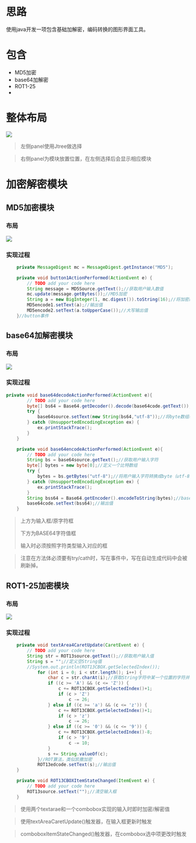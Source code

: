# 思路
使用java开发一项包含基础加解密，编码转换的图形界面工具。

# 包含
- MD5加密
- base64加解密
- ROT1-25
- 

# 整体布局
![](开发img\index.png)
>左侧panel使用Jtree做选择

>右侧panel为模块放置位置，在左侧选择后会显示相应模块

# 加密解密模块
## MD5加密模块
### 布局
![](开发img\MD5K.png)

### 实现过程
```java
    private MessageDigest mc = MessageDigest.getInstance("MD5");

    private void button1ActionPerformed(ActionEvent e) {
        // TODO add your code here
        String message = MD5Source.getText();//获取用户输入数值
        mc.update(message.getBytes());//MD5加密
        String a = new BigInteger(1, mc.digest()).toString(16);//将加密的byte形式的值转换成String方便输出
        MD5encode1.setText(a);//输出值
        MD5encode2.setText(a.toUpperCase());//大写输出值
    }//button事件
```

## base64加解密模块
### 布局
![](开发img\base64K.png)

### 实现过程
```java
private void base64decodeActionPerformed(ActionEvent e){
        // TODO add your code here
        byte[] bs64 = Base64.getDecoder().decode(base64code.getText());//获取用户输入字符通过base64加密，输出byte数组型值
        try {
            base64source.setText(new String(bs64,"utf-8"));//将byte数组转换成String输出
        } catch (UnsupportedEncodingException ex) {
            ex.printStackTrace();
        }
    }

    private void base64encodeActionPerformed(ActionEvent e){
        // TODO add your code here
        String bs = base64source.getText();//获取用户输入字符
        byte[] bytes = new byte[0];//定义一个比特数组
        try {
            bytes = bs.getBytes("utf-8");//将用户输入字符转换成byte（utf-8编码）
        } catch (UnsupportedEncodingException ex) {
            ex.printStackTrace();
        }
        String bss64 = Base64.getEncoder().encodeToString(bytes);//base64加密
        base64code.setText(bss64);//输出值
    }
```
>上方为输入框/原字符框
>
>下方为BASE64字符值框
>
>输入时必须按照字符类型输入对应的框

>注意在方法体必须要有try/cath时，写在事件中，写在自动生成代码中会被刷新掉。

## ROT1-25加密模块
### 布局
![](开发img\base64K.png)

### 实现过程
```java
    private void textArea4CaretUpdate(CaretEvent e) {
        // TODO add your code here
        String str = ROT13source.getText();//获取用户输入值
        String s = "";//定义空String值
        //System.out.println(ROT13CBOX.getSelectedIndex());
            for (int i = 0; i < str.length(); i++) {
                char c = str.charAt(i);//获取String字符中某一个位置的字符并赋值给c
                if ((c >= 'A') && (c <= 'Z')) {
                    c += ROT13CBOX.getSelectedIndex()+1;
                    if (c > 'Z')
                        c -= 26;
                } else if ((c >= 'a') && (c <= 'z')) {
                    c += ROT13CBOX.getSelectedIndex()+1;
                    if (c > 'z')
                        c -= 26;
                } else if ((c >= '0') && (c <= '9')) {
                    c += ROT13CBOX.getSelectedIndex()-8;
                    if (c > '9')
                        c -= 10;
                }
                s += String.valueOf(c);
            }//ROT算法，类似凯撒加密
            ROT13edcode.setText(s);//输出值
    }

    private void ROT13CBOXItemStateChanged(ItemEvent e) {
        // TODO add your code here
        ROT13source.setText("");//清空输入框
    }
```
>使用两个textarae和一个combobox实现的输入时即时加密/解密值

>使用textAreaCaretUpdate()触发器，在输入框更新时触发

>comboboxItemStateChanged()触发器，在combobox选中项更改时触发

